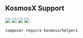 ## KosmosX Support
![](https://img.shields.io/badge/version-1.0.0-green.svg)
![](https://img.shields.io/badge/php->=7.1.3-blue.svg)
![](https://img.shields.io/badge/laravel->=5.7-blue.svg)
![](https://img.shields.io/badge/lumen->=5.7-blue.svg)
    
    composer require kosmosx/helpers